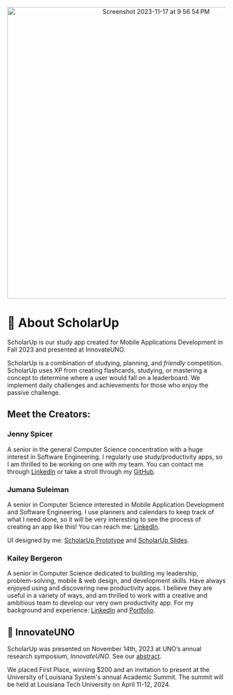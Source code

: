 <p align="center">
<img width="671" alt="Screenshot 2023-11-17 at 9 56 54 PM" src="https://github.com/Jenspi/ScholarUp/assets/148403239/8ac04a5b-2d2e-418f-bca4-c0425b4a6977">
</p>

# :green_apple: About ScholarUp
ScholarUp is our study app created for Mobile Applications Development in Fall 2023 and presented at InnovateUNO.

ScholarUp is a combination of studying, planning, and _friendly_ competition. ScholarUp uses XP from creating flashcards, studying, or mastering a concept to determine where a user would fall on a leaderboard. We implement daily challenges and achievements for those who enjoy the passive challenge.

## Meet the Creators:
### Jenny Spicer
A senior in the general Computer Science concentration with a huge interest in Software Engineering. I regularly use study/productivity apps, so I am thrilled to be working on one with my team. You can contact me through [LinkedIn](https://www.linkedin.com/in/jenspi/) or take a stroll through my [GitHub](https://github.com/Jenspi).

### Jumana Suleiman
A senior in Computer Science interested in Mobile Application Development and Software Engineering. I use planners and calendars to keep track of what I need done, so it will be very interesting to see the process of creating an app like this! You can reach me: [LinkedIn](https://www.linkedin.com/in/jumana-sul).

UI designed by me: [ScholarUp Prototype](https://github.com/JumanaCS/MY-ART/tree/main/ScholarUp) and [ScholarUp Slides](https://docs.google.com/presentation/d/17w2G4pYsliUlZ8SEmiXdHXObV6MG3XdAndcf3I_jJzw/edit?usp=sharing).

### Kailey Bergeron
A senior in Computer Science dedicated to building my leadership, problem-solving, mobile & web design, and development skills. Have always enjoyed using and discovering new productivity apps. I believe they are useful in a variety of ways, and am thrilled to work with a creative and ambitious team to develop our very own productivity app. For my background and experience: [LinkedIn](https://www.linkedin.com/in/kaileybergeron/) and [Portfolio](https://techkailey.github.io/MyPortfolioWebsite/).

## :bookmark_tabs: InnovateUNO
ScholarUp was presented on November 14th, 2023 at UNO’s annual research symposium, _InnovateUNO_. See our [abstract](https://www.uno.edu/innovateuno/abstracts#comp).
<!-- See a [video of the presentation]()! -->
We placed First Place<!-- out of n participants-->, winning $200 and an invitation to present at the University of Louisiana System's annual Academic Summit. The summit will be held at Louisiana Tech University on April 11-12, 2024.
